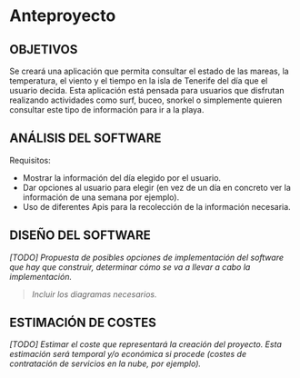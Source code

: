 # Anteproyecto

## OBJETIVOS

Se creará una aplicación que permita consultar el estado de las mareas, la temperatura, el viento y el tiempo en la isla de Tenerife del día que el usuario decida. Esta aplicación está pensada para usuarios que disfrutan realizando actividades como surf, buceo, snorkel o simplemente quieren consultar este tipo de información para ir a la playa.

## ANÁLISIS DEL SOFTWARE

Requisitos:
  - Mostrar la información del día elegido por el usuario.
  - Dar opciones al usuario para elegir (en vez de un día en concreto ver la información de una semana por ejemplo).
  - Uso de diferentes Apis para la recolección de la información necesaria.

## DISEÑO DEL SOFTWARE

*[TODO] Propuesta de posibles opciones de implementación del software que hay que construir, determinar cómo se va a llevar a cabo la implementación.*

>  *Incluir los diagramas necesarios.*

## ESTIMACIÓN DE COSTES

*[TODO] Estimar el coste que representará la creación del proyecto. Esta estimación será temporal y/o económica si procede (costes de contratación de servicios en la nube, por ejemplo).*
